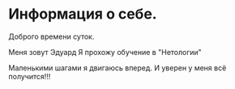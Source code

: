 # Информация о себе.

Доброго времени суток.

  Меня зовут Эдуард
  Я прохожу обучение в "Нетологии"

  Маленькими шагами я двигаюсь вперед.
  И уверен у меня всё получится!!! 
  
 